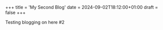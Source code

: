 +++
title = 'My Second Blog'
date = 2024-09-02T18:12:00+01:00
draft = false
+++

Testing blogging on here #2
